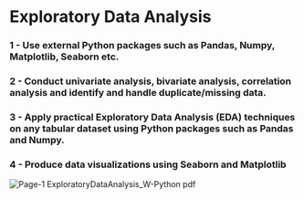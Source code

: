 # Exploratory Data Analysis
### 1 - Use external Python packages such as Pandas, Numpy, Matplotlib, Seaborn etc. 
### 2 - Conduct univariate analysis, bivariate analysis, correlation analysis and identify and handle duplicate/missing data.
### 3 - Apply practical Exploratory Data Analysis (EDA) techniques on any tabular dataset using Python packages such as Pandas and Numpy.
### 4 - Produce data visualizations using Seaborn and Matplotlib
![Page-1  ExploratoryDataAnalysis_W-Python pdf](https://user-images.githubusercontent.com/106122834/181863911-43ed0107-067e-494f-bbcd-e5ba71a7d2ee.jpeg)
